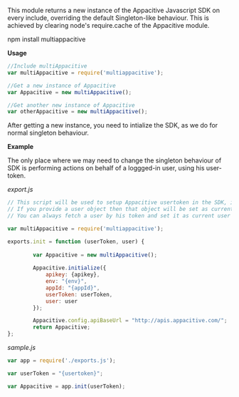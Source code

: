 This module returns a new instance of the Appacitive Javascript SDK on every include, overriding the default Singleton-like behaviour. This is achieved by clearing node's require.cache of the Appacitive module.

npm install multiappacitive

**Usage**
```javascript
//Include multiAppacitive
var multiAppacitive = require('multiappacitive');

//Get a new instance of Appacitive
var Appacitive = new multiAppacitive();

//Get another new instance of Appacitive
var otherAppacitive = new multiAppacitive();
```

After getting a new instance, you need to intialize the SDK, as we do for normal singleton behaviour.

**Example**

The only place where we may need to change the singleton behaviour of SDK is performing actions on behalf of a loggged-in user, using his user-token. 

*export.js*
```javascript
// This script will be used to setup Appacitive usertoken in the SDK, if supplied, and return a new instance of Appacitive.
// If you provide a user object then that object will be set as current user. 
// You can always fetch a user by his token and set it as current user afterwards.

var multiAppacitive = require('multiappacitive');

exports.init = function (userToken, user) {
        
        var Appacitive = new multiAppacitive();
        
        Appacitive.initialize({ 
            apikey: {apikey}, 
            env: "{env}",
            appId: "{appId}",
            userToken: userToken, 
            user: user
        });

        Appacitive.config.apiBaseUrl = "http://apis.appacitive.com/";
        return Appacitive;
};

```

*sample.js*
```javascript
var app = require('./exports.js');

var userToken = "{usertoken}";

var Appacitive = app.init(userToken);	
```



